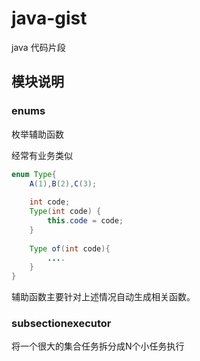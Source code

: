 # java-gist

java 代码片段

## 模块说明

### enums

枚举辅助函数

经常有业务类似

```java
enum Type{
    A(1),B(2),C(3);   
    
    int code;
    Type(int code) {
        this.code = code;        
    }
    
    Type of(int code){
        ....
    }    
}
```
辅助函数主要针对上述情况自动生成相关函数。

### subsectionexecutor

将一个很大的集合任务拆分成N个小任务执行
